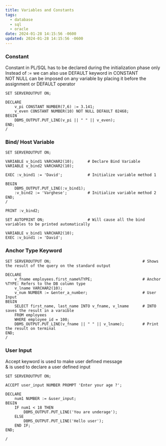 ```yaml
---
title: Variables and Constants
tags:
  - database
  - sql
  - oracle
date: 2024-01-28 14:15:56 -0600
updated: 2024-01-28 14:15:56 -0600
---
```


### Constant

Constant in PL/SQL has to be declared during the initialization phase only  
Instead of := we can also use DEFAULT keyword in CONSTANT  
NOT NULL can be imposed on any variable by placing it before the assignment or DEFAULT operator

````plsql
SET SERVEROUTPUT ON;

DECLARE
	v_pi CONSTANT NUMBER(7,6) := 3.141;
	v_even CONSTANT NUMBER(10) NOT NULL DEFAULT 02468;
BEGIN
	DBMS_OUTPUT.PUT_LINE(v_pi || " " || v_even);
END;
/
````

### Bind/ Host Variable

````plsql
SET SERVEROUTPUT ON;

VARIABLE v_bind1 VARCHAR2(10); 		# Declare Bind Variable
VARIABLE v_bind2 VARCHAR2(10);

EXEC :v_bind1 := 'David'; 			# Initialize variable method 1

BEGIN
	DBMS_OUTPUT.PUT_LINE(:v_bind1);
	:v_bind2 := 'Varghese'; 		# Initialize variable method 2
END;
/

PRINT :v_bind2;

SET AUTOPRINT ON; 					# Will cause all the bind variables to be printed automatically

VARIABLE v_bind1 VARCHAR2(10);
EXEC :v_bind1 := 'David';
````

### Anchor Type Keyword

````plsql
SET SERVEROUTPUT ON; 										# Shows the result of the query on the standard output

DECLARE
	v_fname employees.first_name%TYPE; 						# Anchor %TYPE: Refers to the DB column type
	v_lname VARCHAR2(10);
	v_num NUMBER := &enter_a_number; 						# User Input
BEGIN
	SELECT first_name, last_name INTO v_fname, v_lname 		# INTO saves the result in a varaible
	FROM employees
	WHERE employee_id = 100;
	DBMS_OUTPUT.PUT_LINE(v_fname || " " || v_lname); 		# Print the result on terminal
END;
/
````

### User Input

Accept keyword is used to make user defined message  
& is used to declare a user defined input

````plsql
SET SERVEROUTPUT ON;

ACCEPT user_input NUMBER PROMPT 'Enter your age ?';

DECLARE
	num1 NUMBER := &user_input;
BEGIN
	IF num1 < 18 THEN
		DBMS_OUTPUT.PUT_LINE('You are underage');
	ELSE
		DBMS_OUTPUT.PUT_LINE('Hello user');
	END IF;
END;

/
````
